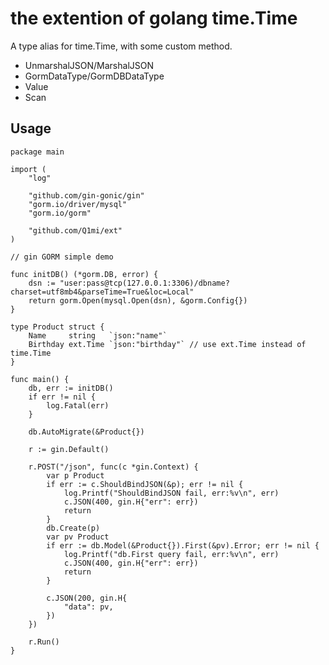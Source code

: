 # the extention of golang time.Time

A type alias for time.Time, with some custom method.
- UnmarshalJSON/MarshalJSON
- GormDataType/GormDBDataType
- Value
- Scan

## Usage


```golang
package main

import (
	"log"

	"github.com/gin-gonic/gin"
	"gorm.io/driver/mysql"
	"gorm.io/gorm"

	"github.com/Q1mi/ext"
)

// gin GORM simple demo

func initDB() (*gorm.DB, error) {
	dsn := "user:pass@tcp(127.0.0.1:3306)/dbname?charset=utf8mb4&parseTime=True&loc=Local"
	return gorm.Open(mysql.Open(dsn), &gorm.Config{})
}

type Product struct {
	Name     string   `json:"name"`
	Birthday ext.Time `json:"birthday"` // use ext.Time instead of time.Time
}

func main() {
	db, err := initDB()
	if err != nil {
		log.Fatal(err)
	}

	db.AutoMigrate(&Product{})

	r := gin.Default()

	r.POST("/json", func(c *gin.Context) {
		var p Product
		if err := c.ShouldBindJSON(&p); err != nil {
			log.Printf("ShouldBindJSON fail, err:%v\n", err)
			c.JSON(400, gin.H{"err": err})
			return
		}
		db.Create(p)
		var pv Product
		if err := db.Model(&Product{}).First(&pv).Error; err != nil {
			log.Printf("db.First query fail, err:%v\n", err)
			c.JSON(400, gin.H{"err": err})
			return
		}

		c.JSON(200, gin.H{
			"data": pv,
		})
	})

	r.Run()
}
```
